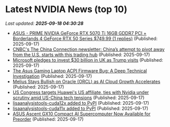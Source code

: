 # Latest NVIDIA News (top 10)
_Last updated: **2025-09-18 04:30:28**_

- [ASUS - PRIME NVIDIA GeForce RTX 5070 Ti 16GB GDDR7 PCI + Borderlands 4 GeForce RTX 50 Series $749.99 (1 replies)](https://slickdeals.net/f/18610270-asus-prime-nvidia-geforce-rtx-5070-ti-16gb-gddr7-pci-borderlands-4-geforce-rtx-50-series-749-99) (Published: 2025-09-17)
- [CNBC's The China Connection newsletter: China’s attempt to pivot away from the U.S. starts with this trading hub](https://www.cnbc.com/2025/09/17/china-connection-newsletter-yiwu-looks-beyond-us-trade-exports-wholesale.html) (Published: 2025-09-17)
- [Microsoft pledges to invest $30 billion in UK as Trump visits](https://economictimes.indiatimes.com/tech/technology/microsoft-pledges-to-invest-30-billion-in-uk-as-trump-visits/articleshow/123934747.cms) (Published: 2025-09-17)
- [The Asus Gaming Laptop ACPI Firmware Bug: A Deep Technical Investigation](https://github.com/Zephkek/Asus-ROG-Aml-Deep-Dive) (Published: 2025-09-17)
- [Melius Stays Bullish on Oracle (ORCL) as AI Cloud Growth Accelerates](https://finance.yahoo.com/news/melius-stays-bullish-oracle-orcl-034256423.html) (Published: 2025-09-17)
- [US Congress targets Huawei's US affiliate, ties with Nvidia under scrutiny amid US-China tech tensions](https://www.digitimes.com/news/a20250917VL204/huawei-nvidia-investigation-policy-us-china-trade-war.html&chid=10) (Published: 2025-09-17)
- [lisaanalysistools-cuda12x added to PyPI](https://pypi.org/project/lisaanalysistools-cuda12x/) (Published: 2025-09-17)
- [lisaanalysistools-cuda11x added to PyPI](https://pypi.org/project/lisaanalysistools-cuda11x/) (Published: 2025-09-17)
- [ASUS Ascent GX10 Compact AI Supercomputer Now Available for Preorder](https://linuxgizmos.com/asus-ascent-gx10-compact-ai-supercomputer-now-available-for-preorder/) (Published: 2025-09-17)
